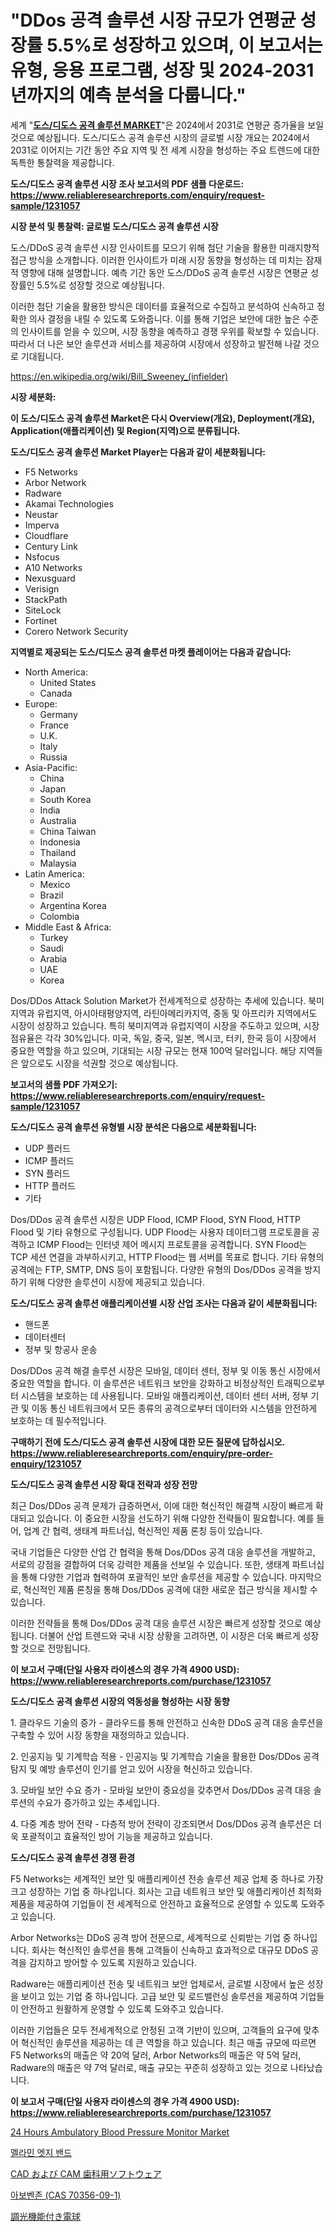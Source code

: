 <p><h1>"DDos 공격 솔루션 시장 규모가 연평균 성장률 5.5%로 성장하고 있으며, 이 보고서는 유형, 응용 프로그램, 성장 및 2024-2031년까지의 예측 분석을 다룹니다."</h1></p><p>세계 "<strong><a href="https://www.reliableresearchreports.com/dos-ddos-attack-solution-r1231057">도스/디도스 공격 솔루션 MARKET</a></strong>"은 2024에서 2031로 연평균 증가율을 보일 것으로 예상됩니다. 도스/디도스 공격 솔루션 시장의 글로벌 시장 개요는 2024에서 2031로 이어지는 기간 동안 주요 지역 및 전 세계 시장을 형성하는 주요 트렌드에 대한 독특한 통찰력을 제공합니다.</p>
<p><strong>도스/디도스 공격 솔루션 시장 조사 보고서의 PDF 샘플 다운로드: <a href="https://www.reliableresearchreports.com/enquiry/request-sample/1231057">https://www.reliableresearchreports.com/enquiry/request-sample/1231057</a></strong></p>
<p><strong>시장 분석 및 통찰력: 글로벌 도스/디도스 공격 솔루션 시장</strong></p>
<p><p>도스/DDoS 공격 솔루션 시장 인사이트를 모으기 위해 첨단 기술을 활용한 미래지향적 접근 방식을 소개합니다. 이러한 인사이트가 미래 시장 동향을 형성하는 데 미치는 잠재적 영향에 대해 설명합니다. 예측 기간 동안 도스/DDoS 공격 솔루션 시장은 연평균 성장률인 5.5%로 성장할 것으로 예상됩니다. </p><p>이러한 첨단 기술을 활용한 방식은 데이터를 효율적으로 수집하고 분석하여 신속하고 정확한 의사 결정을 내릴 수 있도록 도와줍니다. 이를 통해 기업은 보안에 대한 높은 수준의 인사이트를 얻을 수 있으며, 시장 동향을 예측하고 경쟁 우위를 확보할 수 있습니다. 따라서 더 나은 보안 솔루션과 서비스를 제공하여 시장에서 성장하고 발전해 나갈 것으로 기대됩니다.</p></p>
<p><a href="%7CAUTHORITHY_DOMAIN_URL%7C">https://en.wikipedia.org/wiki/Bill_Sweeney_(infielder)</a></p>
<p><strong>시장 세분화:</strong></p>
<p><strong>이 도스/디도스 공격 솔루션 Market은 다시 Overview(개요), Deployment(개요), Application(애플리케이션) 및 Region(지역)으로 분류됩니다.</strong></p>
<p><strong>도스/디도스 공격 솔루션 Market Player는 다음과 같이 세분화됩니다:</strong></p>
<p><ul><li>F5 Networks</li><li>Arbor Network</li><li>Radware</li><li>Akamai Technologies</li><li>Neustar</li><li>Imperva</li><li>Cloudflare</li><li>Century Link</li><li>Nsfocus</li><li>A10 Networks</li><li>Nexusguard</li><li>Verisign</li><li>StackPath</li><li>SiteLock</li><li>Fortinet</li><li>Corero Network Security</li></ul></p>
<p><strong>지역별로 제공되는 도스/디도스 공격 솔루션 마켓 플레이어는 다음과 같습니다:</strong></p>
<p><ul>
    <li>
        North America:
        <ul>
            <li>United States</li>
            <li>Canada</li>
        </ul>
    </li>
    <li>
        Europe:
        <ul>
            <li>Germany</li>
            <li>France</li>
            <li>U.K.</li>
            <li>Italy</li>
            <li>Russia</li>
        </ul>
    </li>
    <li>
        Asia-Pacific:
        <ul>
            <li>China</li>
            <li>Japan</li>
            <li>South Korea</li>
            <li>India</li>
            <li>Australia</li>
            <li>China Taiwan</li>
            <li>Indonesia</li>
            <li>Thailand</li>
            <li>Malaysia</li>
        </ul>
    </li>
    <li>
        Latin America:
        <ul>
            <li>Mexico</li>
            <li>Brazil</li>
            <li>Argentina Korea</li>
            <li>Colombia</li>
        </ul>
    </li>
    <li>
        Middle East & Africa:
        <ul>
            <li>Turkey</li>
            <li>Saudi</li>
            <li>Arabia</li>
            <li>UAE</li>
            <li>Korea</li>
        </ul>
    </li>
    </ul></p>
<p><p>Dos/DDos Attack Solution Market가 전세계적으로 성장하는 추세에 있습니다. 북미지역과 유럽지역, 아시아태평양지역, 라틴아메리카지역, 중동 및 아프리카 지역에서도 시장이 성장하고 있습니다. 특히 북미지역과 유럽지역이 시장을 주도하고 있으며, 시장 점유율은 각각 30%입니다. 미국, 독일, 중국, 일본, 멕시코, 터키, 한국 등이 시장에서 중요한 역할을 하고 있으며, 기대되는 시장 규모는 현재 100억 달러입니다. 해당 지역들은 앞으로도 시장을 석권할 것으로 예상됩니다.</p></p>
<p><strong>보고서의 샘플 PDF 가져오기: <a href="https://www.reliableresearchreports.com/enquiry/request-sample/1231057">https://www.reliableresearchreports.com/enquiry/request-sample/1231057</a></strong></p>
<p><strong>도스/디도스 공격 솔루션 유형별 시장 분석은 다음으로 세분화됩니다:</strong></p>
<p><ul><li>UDP 플러드</li><li>ICMP 플러드</li><li>SYN 플러드</li><li>HTTP 플러드</li><li>기타</li></ul></p>
<p><p>Dos/DDos 공격 솔루션 시장은 UDP Flood, ICMP Flood, SYN Flood, HTTP Flood 및 기타 유형으로 구성됩니다. UDP Flood는 사용자 데이터그램 프로토콜을 공격하고 ICMP Flood는 인터넷 제어 메시지 프로토콜을 공격합니다. SYN Flood는 TCP 세션 연결을 과부하시키고, HTTP Flood는 웹 서버를 목표로 합니다. 기타 유형의 공격에는 FTP, SMTP, DNS 등이 포함됩니다. 다양한 유형의 Dos/DDos 공격을 방지하기 위해 다양한 솔루션이 시장에 제공되고 있습니다.</p></p>
<p><strong>도스/디도스 공격 솔루션 애플리케이션별 시장 산업 조사는 다음과 같이 세분화됩니다:</strong></p>
<p><ul><li>핸드폰</li><li>데이터센터</li><li>정부 및 항공사 운송</li></ul></p>
<p><p>Dos/DDos 공격 해결 솔루션 시장은 모바일, 데이터 센터, 정부 및 이동 통신 시장에서 중요한 역할을 합니다. 이 솔루션은 네트워크 보안을 강화하고 비정상적인 트래픽으로부터 시스템을 보호하는 데 사용됩니다. 모바일 애플리케이션, 데이터 센터 서버, 정부 기관 및 이동 통신 네트워크에서 모든 종류의 공격으로부터 데이터와 시스템을 안전하게 보호하는 데 필수적입니다.</p></p>
<p><strong>구매하기 전에 도스/디도스 공격 솔루션 시장에 대한 모든 질문에 답하십시오. <a href="https://www.reliableresearchreports.com/enquiry/pre-order-enquiry/1231057">https://www.reliableresearchreports.com/enquiry/pre-order-enquiry/1231057</a></strong></p>
<p><strong>도스/디도스 공격 솔루션 시장 확대 전략과 성장 전망</strong></p>
<p><p>최근 Dos/DDos 공격 문제가 급증하면서, 이에 대한 혁신적인 해결책 시장이 빠르게 확대되고 있습니다. 이 중요한 시장을 선도하기 위해 다양한 전략들이 필요합니다. 예를 들어, 업계 간 협력, 생태계 파트너십, 혁신적인 제품 론칭 등이 있습니다. </p><p>국내 기업들은 다양한 산업 간 협력을 통해 Dos/DDos 공격 대응 솔루션을 개발하고, 서로의 강점을 결합하여 더욱 강력한 제품을 선보일 수 있습니다. 또한, 생태계 파트너십을 통해 다양한 기업과 협력하여 포괄적인 보안 솔루션을 제공할 수 있습니다. 마지막으로, 혁신적인 제품 론칭을 통해 Dos/DDos 공격에 대한 새로운 접근 방식을 제시할 수 있습니다.</p><p>이러한 전략들을 통해 Dos/DDos 공격 대응 솔루션 시장은 빠르게 성장할 것으로 예상됩니다. 더불어 산업 트렌드와 국내 시장 상황을 고려하면, 이 시장은 더욱 빠르게 성장할 것으로 전망됩니다.</p></p>
<p><strong>이 보고서 구매(단일 사용자 라이센스의 경우 가격 4900 USD): <a href="https://www.reliableresearchreports.com/purchase/1231057">https://www.reliableresearchreports.com/purchase/1231057</a></strong></p>
<p><strong>도스/디도스 공격 솔루션 시장의 역동성을 형성하는 시장 동향</strong></p>
<p><p>1. 클라우드 기술의 증가 - 클라우드를 통해 안전하고 신속한 DDoS 공격 대응 솔루션을 구축할 수 있어 시장 동향을 재정의하고 있습니다.</p><p>2. 인공지능 및 기계학습 적용 - 인공지능 및 기계학습 기술을 활용한 Dos/DDos 공격 탐지 및 예방 솔루션이 인기를 얻고 있어 시장을 혁신하고 있습니다.</p><p>3. 모바일 보안 수요 증가 - 모바일 보안이 중요성을 갖추면서 Dos/DDos 공격 대응 솔루션의 수요가 증가하고 있는 추세입니다.</p><p>4. 다중 계층 방어 전략 - 다층적 방어 전략이 강조되면서 Dos/DDos 공격 솔루션은 더욱 포괄적이고 효율적인 방어 기능을 제공하고 있습니다.</p></p>
<p><strong>도스/디도스 공격 솔루션 경쟁 환경</strong></p>
<p><p>F5 Networks는 세계적인 보안 및 애플리케이션 전송 솔루션 제공 업체 중 하나로 가장 크고 성장하는 기업 중 하나입니다. 회사는 고급 네트워크 보안 및 애플리케이션 최적화 제품을 제공하여 기업들이 전 세계적으로 안전하고 효율적으로 운영할 수 있도록 도와주고 있습니다. </p><p>Arbor Networks는 DDoS 공격 방어 전문으로, 세계적으로 신뢰받는 기업 중 하나입니다. 회사는 혁신적인 솔루션을 통해 고객들이 신속하고 효과적으로 대규모 DDoS 공격을 감지하고 방어할 수 있도록 지원하고 있습니다. </p><p>Radware는 애플리케이션 전송 및 네트워크 보안 업체로서, 글로벌 시장에서 높은 성장을 보이고 있는 기업 중 하나입니다. 고급 보안 및 로드밸런싱 솔루션을 제공하여 기업들이 안전하고 원활하게 운영할 수 있도록 도와주고 있습니다.</p><p>이러한 기업들은 모두 전세계적으로 안정된 고객 기반이 있으며, 고객들의 요구에 맞추어 혁신적인 솔루션을 제공하는 데 큰 역할을 하고 있습니다. 최근 매출 규모에 따르면 F5 Networks의 매출은 약 20억 달러, Arbor Networks의 매출은 약 5억 달러, Radware의 매출은 약 7억 달러로, 매출 규모는 꾸준히 성장하고 있는 것으로 나타났습니다.</p></p>
<p><strong>이 보고서 구매(단일 사용자 라이센스의 경우 가격 4900 USD): <a href="https://www.reliableresearchreports.com/purchase/1231057">https://www.reliableresearchreports.com/purchase/1231057</a></strong></p>
<p><p><a href="https://medium.com/@fosterfahey1016/global-24-hours-ambulatory-blood-pressure-monitor-market-is-projected-to-grow-at-a-cagr-of-4-9-3770dec36d9e">24 Hours Ambulatory Blood Pressure Monitor Market</a></p><p><a href="https://github.com/KellyLyncyh543964/Market-Research-Report-List-3/blob/main/5939112101435.md">멜라민 엣지 밴드</a></p><p><a href="https://github.com/zjkmgcs938405/Market-Research-Report-List-4/blob/main/131947381767.md">CAD および CAM 歯科用ソフトウェア</a></p><p><a href="https://github.com/rcabello548/Market-Research-Report-List-3/blob/main/6721710101436.md">아보벤존 (CAS 70356-09-1)</a></p><p><a href="https://medium.com/@sashabeier2023/%E3%82%B0%E3%83%AD%E3%83%BC%E3%83%90%E3%83%AB%E8%AA%BF%E5%85%89%E5%8F%AF%E8%83%BD%E3%81%AA%E9%9B%BB%E7%90%83%E7%94%A3%E6%A5%AD%E8%AA%BF%E6%9F%BB%E3%83%AC%E3%83%9D%E3%83%BC%E3%83%88-%E7%AB%B6%E4%BA%89%E7%8A%B6%E6%B3%81-%E5%B8%82%E5%A0%B4%E8%A6%8F%E6%A8%A1-%E5%9C%B0%E5%9F%9F%E3%81%AE%E7%8A%B6%E6%B3%81-%E3%81%9D%E3%81%97%E3%81%A6%E5%B0%86%E6%9D%A5%E3%81%AE%E5%B1%95%E6%9C%9B%E4%BA%88%E6%B8%AC-2024%E5%B9%B4-2031%E5%B9%B4-c2921927a7d7">調光機能付き電球</a></p></p>